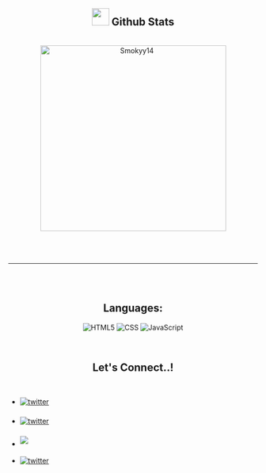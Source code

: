 <div align="center">

## <img src="https://media.giphy.com/media/iY8CRBdQXODJSCERIr/giphy.gif" width="35"><b> Github Stats </b>
<br>

<div align="center">

<a href="https://github.com/0xabdulkhalid/">
  <img src="https://github-readme-stats.vercel.app/api/top-langs?username=Smokyy14&show_icons=true&locale=en&layout=compact&line_height=20&title_color=7A7ADB&icon_color=2234AE&text_color=D3D3D3&bg_color=0,000000,130F40" width="375"  alt="Smokyy14"/>

</a>
</div>

<br>
<br>
<br>

-----

<br>
<br>

## <b>Languages:</b>

![HTML5](https://img.shields.io/badge/HTML5%20-%2300599C.svg?style=for-the-badge&logo=html5&logoColor=white)
![CSS](https://img.shields.io/badge/CSS%20-%2300599C.svg?style=for-the-badge&logo=css&logoColor=white)
![JavaScript](https://img.shields.io/badge/JavaScript%20-%2314354C.svg?style=for-the-badge&logo=javascript&logoColor=white)

<br>

## <b> Let's Connect..!</b>
<br>
<div align='left'>

<ul>

<li>
<a href="https://x.com/starsonthasky" target="_blank">
<img src="https://img.shields.io/badge/twitter-%252300acee.svg?color=000000&style=for-the-badge&logo=x&logoColor=white" alt=twitter style="margin-bottom: 5px;"/>
</a>
</li>

<br>

<li>
<a href="https://matias.me/nsfw/" target="_blank">
<img src="https://img.shields.io/badge/instagram-%252300acee.svg?color=EA899A&style=for-the-badge&logo=instagram&logoColor=white" alt=twitter style="margin-bottom: 5px;"/>
</a>
</li>

<br>

<li>
<a href="mailto:fdsmdfr985@gmail.com" target="_blank">
<img src="https://img.shields.io/badge/gmail:  fdsmdfr985@gmail.com-%23EA4335.svg?style=for-the-badge&logo=gmail&logoColor=white" t=mail style="margin-bottom: 5px;" />
</a>
</li>

<br>

<li>
<a href="https://matias.me/nsfw/" target="_blank">
<img src="https://img.shields.io/badge/Trust%20Me-%252300acee.svg?color=A020F0&style=for-the-badge" alt=twitter style="margin-bottom: 5px;"/>
</a>
</li>

</ul>
</div>
